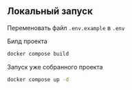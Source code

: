 ## Локальный запуск

Переменовать файл `.env.example` в `.env`

Билд проекта
```bash
docker compose build
```

Запуск уже собранного проекта
```bash
docker compose up -d
